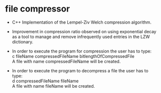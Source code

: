 # file compressor
- C++ Implementation of the Lempel-Ziv Welch compression algorithm. 
- Improvement in compression ratio observed on using exponential decay as a tool to manage and remove infrequently used entries in the LZW dictionary.

- In order to execute the program for compression the user has to type:\
  c fileName compressedFileName bitlengthOfCompressedFile\
  A file with name compressedFileName will be created. 
- In order to execute the program to decompress a file the user has to type:\
  d compressedFileName fileName\
  A file with name fileName will be created. 

